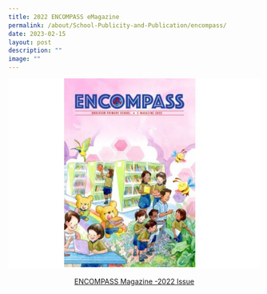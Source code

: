 ```yaml
---
title: 2022 ENCOMPASS eMagazine
permalink: /about/School-Publicity-and-Publication/encompass/
date: 2023-02-15
layout: post
description: ""
image: ""
---
```


<img style="width: %;" src="/images/2023%20Images/andpsencompass2022.jpg" align = "centre" />
 <center><a href="https://online.flipbuilder.com/zlpi/qjbi/">ENCOMPASS Magazine -2022 Issue </a></center>
 
 
